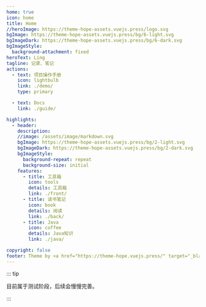 ```yaml
---
home: true
icon: home
title: Home
//heroImage: https://theme-hope-assets.vuejs.press/logo.svg
bgImage: https://theme-hope-assets.vuejs.press/bg/6-light.svg
bgImageDark: https://theme-hope-assets.vuejs.press/bg/6-dark.svg
bgImageStyle:
  background-attachment: fixed
heroText: Ling
tagline: 记录、笔记
actions:
  - text: 项目操作手册
    icon: lightbulb
    link: ./demo/
    type: primary

  - text: Docs
    link: ./guide/

highlights:
  - header: 
    description: 
    //image: /assets/image/markdown.svg
    bgImage: https://theme-hope-assets.vuejs.press/bg/2-light.svg
    bgImageDark: https://theme-hope-assets.vuejs.press/bg/2-dark.svg
    bgImageStyle:
      background-repeat: repeat
      background-size: initial
    features:
      - title: 工具箱
        icon: tools
        details: 工具箱
        link: ./front/
      - title: 读书笔记
        icon: book
        details: 阅读
        link: ./back/
      - title: Java
        icon: coffee
        details: Java知识
        link: ./java/

copyright: false
footer: Theme by <a href="https://theme-hope.vuejs.press/" target="_blank">VuePress Theme Hope</a> | MIT Licensed, Copyright © 2024-present Ling
---
```


::: tip

目前属于测试阶段，后续会慢慢完善。

:::